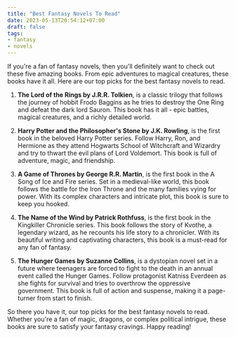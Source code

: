 ```yaml
---
title: "Best Fantasy Novels To Read"
date: 2023-05-13T20:54:12+07:00
draft: false
tags: 
- fantasy
- novels
---
```


If you're a fan of fantasy novels, then you'll definitely want to check out these five amazing books. From epic adventures to magical creatures, these books have it all. Here are our top picks for the best fantasy novels to read.

1. **The Lord of the Rings by J.R.R. Tolkien**, is a classic trilogy that follows the journey of hobbit Frodo Baggins as he tries to destroy the One Ring and defeat the dark lord Sauron. This book has it all - epic battles, magical creatures, and a richly detailed world.

2. **Harry Potter and the Philosopher's Stone by J.K. Rowling**, is the first book in the beloved Harry Potter series. Follow Harry, Ron, and Hermione as they attend Hogwarts School of Witchcraft and Wizardry and try to thwart the evil plans of Lord Voldemort. This book is full of adventure, magic, and friendship.

3. **A Game of Thrones by George R.R. Martin**, is the first book in the A Song of Ice and Fire series. Set in a medieval-like world, this book follows the battle for the Iron Throne and the many families vying for power. With its complex characters and intricate plot, this book is sure to keep you hooked.

4. **The Name of the Wind by Patrick Rothfuss**, is the first book in the Kingkiller Chronicle series. This book follows the story of Kvothe, a legendary wizard, as he recounts his life story to a chronicler. With its beautiful writing and captivating characters, this book is a must-read for any fan of fantasy.

5. **The Hunger Games by Suzanne Collins**, is a dystopian novel set in a future where teenagers are forced to fight to the death in an annual event called the Hunger Games. Follow protagonist Katniss Everdeen as she fights for survival and tries to overthrow the oppressive government. This book is full of action and suspense, making it a page-turner from start to finish.

So there you have it, our top picks for the best fantasy novels to read. Whether you're a fan of magic, dragons, or complex political intrigue, these books are sure to satisfy your fantasy cravings. Happy reading!
	